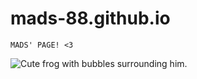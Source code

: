 # mads-88.github.io
```
MADS' PAGE! <3
```

![Cute frog with bubbles surrounding him.](https://www.megavoxels.com/wp-content/uploads/2023/07/Pixel-Art-Frog.png)



